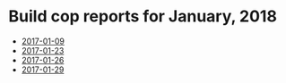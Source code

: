 # Build cop reports for January, 2018

* [2017-01-09](https://bitbucket.org/osrf/gazebo/wiki/create/buildcop/2018/01/09.md)
* [2017-01-23](https://bitbucket.org/osrf/gazebo/wiki/create/buildcop/2018/01/23.md)
* [2017-01-26](https://bitbucket.org/osrf/gazebo/wiki/create/buildcop/2018/01/26.md)
* [2017-01-29](https://bitbucket.org/osrf/gazebo/wiki/create/buildcop/2018/01/29.md)